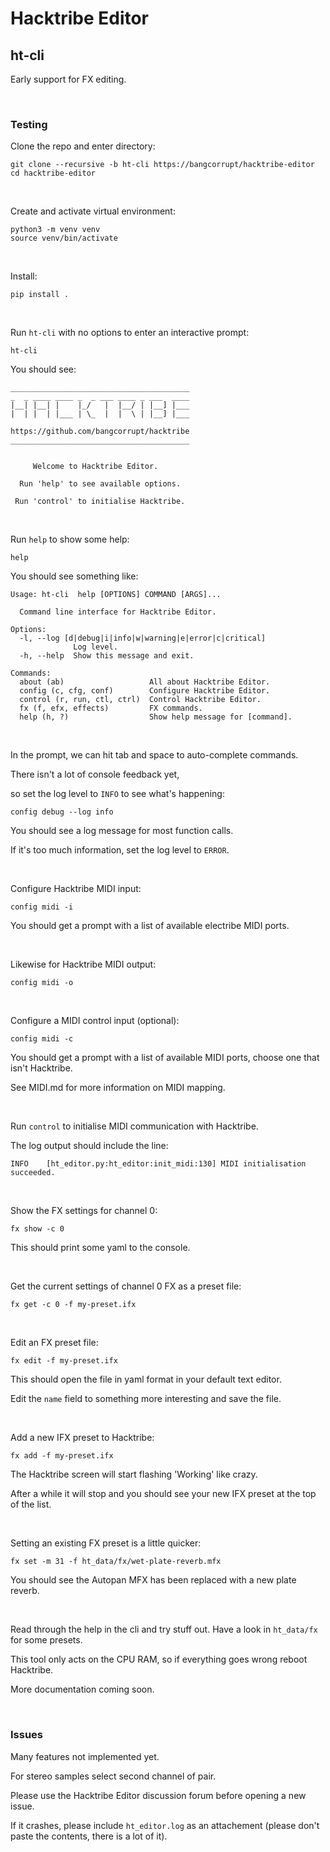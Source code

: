 # Hacktribe Editor

## ht-cli

Early support for FX editing.

<br/>

### Testing

Clone the repo and enter directory:
    
    git clone --recursive -b ht-cli https://bangcorrupt/hacktribe-editor
    cd hacktribe-editor

<br/>

Create and activate virtual environment:

    python3 -m venv venv
    source venv/bin/activate

<br/>

Install:

    pip install .

<br/>

Run `ht-cli` with no options to enter an interactive prompt:

    ht-cli

You should see:

    ________________________________________
    _  _ ____ ____ _  _ ___ ____ _ ___  ____ 
    |__| |__| |    |_/   |  |__/ | |__] |___ 
    |  | |  | |___ | \_  |  |  \ | |__] |___ 
                                             
    https://github.com/bangcorrupt/hacktribe
    ________________________________________


         Welcome to Hacktribe Editor.

      Run 'help' to see available options.

     Run 'control' to initialise Hacktribe.


<br/>


Run `help` to show some help:

    help


You should see something like:


    Usage: ht-cli  help [OPTIONS] COMMAND [ARGS]...

      Command line interface for Hacktribe Editor.

    Options:
      -l, --log [d|debug|i|info|w|warning|e|error|c|critical]
                  Log level.
      -h, --help  Show this message and exit.

    Commands:
      about (ab)                   All about Hacktribe Editor.
      config (c, cfg, conf)        Configure Hacktribe Editor.
      control (r, run, ctl, ctrl)  Control Hacktribe Editor.
      fx (f, efx, effects)         FX commands.
      help (h, ?)                  Show help message for [command].

<br/>


In the prompt, we can hit tab and space to auto-complete commands.

There isn't a lot of console feedback yet, 

so set the log level to `INFO` to see what's happening:


    config debug --log info

You should see a log message for most function calls.

If it's too much information, set the log level to `ERROR`. 


<br/>


Configure Hacktribe MIDI input:

    config midi -i


You should get a prompt with a list of available electribe MIDI ports.

<br/>

Likewise for Hacktribe MIDI output:

    config midi -o

<br/>


Configure a MIDI control input (optional):

    config midi -c

You should get a prompt with a list of available MIDI ports, choose one that isn't Hacktribe.

See MIDI.md for more information on MIDI mapping.  


<br/>

Run `control` to initialise MIDI communication with Hacktribe.

The log output should include the line:

    INFO    [ht_editor.py:ht_editor:init_midi:130] MIDI initialisation succeeded.


<br/>

Show the FX settings for channel 0:

    fx show -c 0


This should print some yaml to the console.

<br/>


Get the current settings of channel 0 FX as a preset file:

    fx get -c 0 -f my-preset.ifx

<br/>

Edit an FX preset file:

    fx edit -f my-preset.ifx

This should open the file in yaml format in your default text editor.


Edit the `name` field to something more interesting and save the file.

<br/>

Add a new IFX preset to Hacktribe:

    fx add -f my-preset.ifx


The Hacktribe screen will start flashing 'Working' like crazy.  

After a while it will stop and you should see your new IFX preset at the top of the list.

<br/>

Setting an existing FX preset is a little quicker:

    fx set -m 31 -f ht_data/fx/wet-plate-reverb.mfx

You should see the Autopan MFX has been replaced with a new plate reverb.


<br/>

Read through the help in the cli and try stuff out.  Have a look in `ht_data/fx` for some presets.

This tool only acts on the CPU RAM, so if everything goes wrong reboot Hacktribe.

More documentation coming soon.

<br/>

### Issues

Many features not implemented yet.

For stereo samples select second channel of pair.

Please use the Hacktribe Editor discussion forum before opening a new issue.

If it crashes, please include `ht_editor.log` as an attachement (please don't paste the contents, there is a lot of it).
